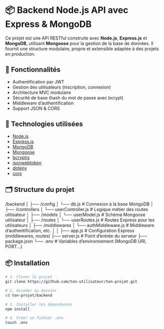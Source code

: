 # 📦 Backend Node.js API avec Express & MongoDB
Ce projet est une API RESTful construite avec **Node.js**, **Express.js** et **MongoDB**, utilisant **Mongoose** pour la gestion de la base de données. Il fournit une structure modulaire, propre et extensible adaptée à des projets en production.

## 🚀 Fonctionnalités

- Authentification par JWT
- Gestion des utilisateurs (inscription, connexion)
- Architecture MVC modulaire
- Sécurité de base (hash du mot de passe avec bcrypt)
- Middleware d’authentification
- Support JSON & CORS

## 🧾 Technologies utilisées

- [Node.js](https://nodejs.org/)
- [Express.js](https://expressjs.com/)
- [MongoDB](https://www.mongodb.com/)
- [Mongoose](https://mongoosejs.com/)
- [bcryptjs](https://www.npmjs.com/package/bcryptjs)
- [jsonwebtoken](https://www.npmjs.com/package/jsonwebtoken)
- [dotenv](https://www.npmjs.com/package/dotenv)
- [cors](https://www.npmjs.com/package/cors)

## 🗂️ Structure du projet
/backend
│
├── /config
│   └── db.js               # Connexion à la base MongoDB
│
├── /controllers
│   └── userController.js   # Logique métier des routes utilisateur
│
├── /models
│   └── userModel.js        # Schéma Mongoose utilisateur
│
├── /routes
│   └── userRoutes.js       # Routes Express pour les utilisateurs
│
├── /middlewares
│   └── authMiddleware.js   # Middleware d’authentification, etc.
│
│
├── app.js                  # Configuration Express (middlewares, routes)
├── server.js               # Point d’entrée du serveur
├── package.json
└── .env                    # Variables d’environnement (MongoDB URI, PORT...)


## 📦 Installation

```bash
# 1. Cloner le projet
git clone https://github.com/ton-utilisateur/ton-projet.git

# 2. Accéder au dossier
cd ton-projet/backend

# 3. Installer les dépendances
npm install

# 4. Créer un fichier .env
touch .env

